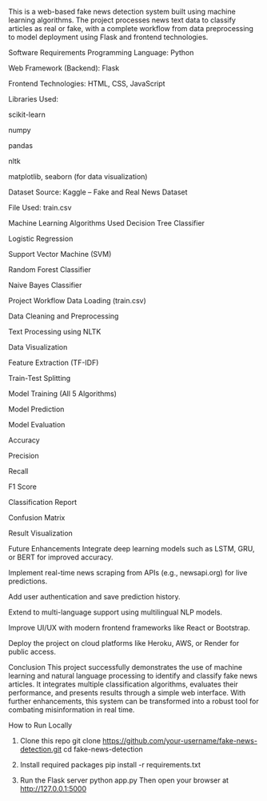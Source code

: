 This is a web-based fake news detection system built using machine learning algorithms. The project processes news text data to classify articles as real or fake, with a complete workflow from data preprocessing to model deployment using Flask and frontend technologies.

Software Requirements
Programming Language: Python

Web Framework (Backend): Flask

Frontend Technologies: HTML, CSS, JavaScript

Libraries Used:

scikit-learn

numpy

pandas

nltk

matplotlib, seaborn (for data visualization)

Dataset
Source: Kaggle – Fake and Real News Dataset

File Used: train.csv

Machine Learning Algorithms Used
Decision Tree Classifier

Logistic Regression

Support Vector Machine (SVM)

Random Forest Classifier

Naive Bayes Classifier

Project Workflow
Data Loading (train.csv)

Data Cleaning and Preprocessing

Text Processing using NLTK

Data Visualization

Feature Extraction (TF-IDF)

Train-Test Splitting

Model Training (All 5 Algorithms)

Model Prediction

Model Evaluation

Accuracy

Precision

Recall

F1 Score

Classification Report

Confusion Matrix

Result Visualization

Future Enhancements
Integrate deep learning models such as LSTM, GRU, or BERT for improved accuracy.

Implement real-time news scraping from APIs (e.g., newsapi.org) for live predictions.

Add user authentication and save prediction history.

Extend to multi-language support using multilingual NLP models.

Improve UI/UX with modern frontend frameworks like React or Bootstrap.

Deploy the project on cloud platforms like Heroku, AWS, or Render for public access.

Conclusion
This project successfully demonstrates the use of machine learning and natural language processing to identify and classify fake news articles. It integrates multiple classification algorithms, evaluates their performance, and presents results through a simple web interface. With further enhancements, this system can be transformed into a robust tool for combating misinformation in real time.

How to Run Locally

1. Clone this repo
git clone https://github.com/your-username/fake-news-detection.git
cd fake-news-detection

2. Install required packages
pip install -r requirements.txt

3. Run the Flask server
python app.py
Then open your browser at http://127.0.0.1:5000




